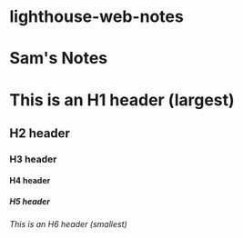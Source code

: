 # lighthouse-web-notes

# Sam's Notes

# This is an H1 header (largest)
## H2 header
### H3 header
#### H4 header
##### H5 header
###### This is an H6 header (smallest)
